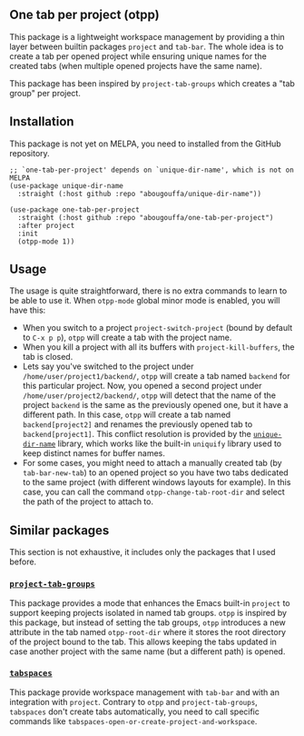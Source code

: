 One tab per project (otpp)
---

This package is a lightweight workspace management by providing a thin layer
between builtin packages `project` and `tab-bar`. The whole idea is to create a
tab per opened project while ensuring unique names for the created tabs (when
multiple opened projects have the same name).

This package has been inspired by `project-tab-groups` which creates a "tab
group" per project.

## Installation
This package is not yet on MELPA, you need to installed from the GitHub
repository.

```emacs-lisp
;; `one-tab-per-project' depends on `unique-dir-name', which is not on MELPA
(use-package unique-dir-name
  :straight (:host github :repo "abougouffa/unique-dir-name"))

(use-package one-tab-per-project
  :straight (:host github :repo "abougouffa/one-tab-per-project")
  :after project
  :init
  (otpp-mode 1))
```

## Usage
The usage is quite straightforward, there is no extra commands to learn to be
able to use it. When `otpp-mode` global minor mode is enabled, you will have
this:

- When you switch to a project `project-switch-project` (bound by default to
  `C-x p p`), `otpp` will create a tab with the project name.
- When you kill a project with all its buffers with `project-kill-buffers`, the
  tab is closed.
- Lets say you've switched to the project under `/home/user/project1/backend/`,
  `otpp` will create a tab named `backend` for this particular project. Now, you
  opened a second project under `/home/user/project2/backend/`, `otpp` will
  detect that the name of the project `backend` is the same as the previously
  opened one, but it have a different path. In this case, `otpp` will create a
  tab named `backend[project2]` and renames the previously opened tab to
  `backend[project1]`. This conflict resolution is provided by the
  [`unique-dir-name`](https://github.com/abougouffa/unique-dir-name) library,
  which works like the built-in `uniquify` library used to keep distinct names
  for buffer names.
- For some cases, you might need to attach a manually created tab (by
  `tab-bar-new-tab`) to an opened project so you have two tabs dedicated to the
  same project (with different windows layouts for example). In this case, you
  can call the command `otpp-change-tab-root-dir` and select the path of the
  project to attach to.

## Similar packages
This section is not exhaustive, it includes only the packages that I used before.

### [`project-tab-groups`](https://github.com/fritzgrabo/project-tab-groups)
This package provides a mode that enhances the Emacs built-in `project` to
support keeping projects isolated in named tab groups. `otpp` is inspired by
this package, but instead of setting the tab groups, `otpp` introduces a new
attribute in the tab named `otpp-root-dir` where it stores the root directory of
the project bound to the tab. This allows keeping the tabs updated in case
another project with the same name (but a different path) is opened.

### [`tabspaces`](https://github.com/mclear-tools/tabspaces)
This package provide workspace management with `tab-bar` and with an integration
with `project`. Contrary to `otpp` and `project-tab-groups`, `tabspaces` don't
create tabs automatically, you need to call specific commands like
`tabspaces-open-or-create-project-and-workspace`.
